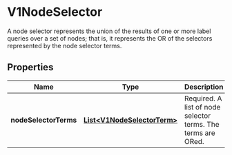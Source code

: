 

# V1NodeSelector

A node selector represents the union of the results of one or more label queries over a set of nodes; that is, it represents the OR of the selectors represented by the node selector terms.
## Properties

Name | Type | Description | Notes
------------ | ------------- | ------------- | -------------
**nodeSelectorTerms** | [**List&lt;V1NodeSelectorTerm&gt;**](V1NodeSelectorTerm.md) | Required. A list of node selector terms. The terms are ORed. | 



